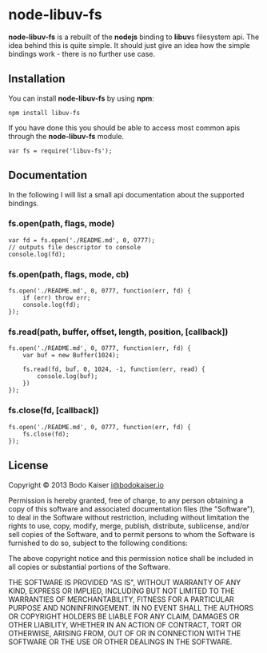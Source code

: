 # node-libuv-fs

**node-libuv-fs** is a rebuilt of the **nodejs** binding to **libuv**s
filesystem api. The idea behind this is quite simple. It should just give an
idea how the simple bindings work - there is no further use case.

## Installation

You can install **node-libuv-fs** by using **npm**:

    npm install libuv-fs

If you have done this you should be able to access most common apis through the
**node-libuv-fs** module.

    var fs = require('libuv-fs');

## Documentation

In the following I will list a small api documentation about the supported 
bindings.

### fs.open(path, flags, mode)

    var fd = fs.open('./README.md', 0, 0777);
    // outputs file descriptor to console
    console.log(fd);

### fs.open(path, flags, mode, cb)

    fs.open('./README.md', 0, 0777, function(err, fd) {
        if (err) throw err;
        console.log(fd);    
    });

### fs.read(path, buffer, offset, length, position, [callback])

    fs.open('./README.md', 0, 0777, function(err, fd) {
        var buf = new Buffer(1024);
        
        fs.read(fd, buf, 0, 1024, -1, function(err, read) {
            console.log(buf);
        })
    });

### fs.close(fd, [callback])

    fs.open('./README.md', 0, 0777, function(err, fd) {
        fs.close(fd);
    });

## License

Copyright © 2013 Bodo Kaiser <i@bodokaiser.io>

Permission is hereby granted, free of charge, to any person obtaining
a copy of this software and associated documentation files (the
"Software"), to deal in the Software without restriction, including
without limitation the rights to use, copy, modify, merge, publish,
distribute, sublicense, and/or sell copies of the Software, and to
permit persons to whom the Software is furnished to do so, subject to
the following conditions:

The above copyright notice and this permission notice shall be
included in all copies or substantial portions of the Software.

THE SOFTWARE IS PROVIDED "AS IS", WITHOUT WARRANTY OF ANY KIND,
EXPRESS OR IMPLIED, INCLUDING BUT NOT LIMITED TO THE WARRANTIES OF
MERCHANTABILITY, FITNESS FOR A PARTICULAR PURPOSE AND
NONINFRINGEMENT. IN NO EVENT SHALL THE AUTHORS OR COPYRIGHT HOLDERS BE
LIABLE FOR ANY CLAIM, DAMAGES OR OTHER LIABILITY, WHETHER IN AN ACTION
OF CONTRACT, TORT OR OTHERWISE, ARISING FROM, OUT OF OR IN CONNECTION
WITH THE SOFTWARE OR THE USE OR OTHER DEALINGS IN THE SOFTWARE.
